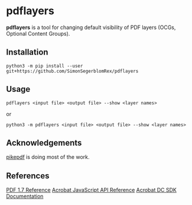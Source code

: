 pdflayers
=========

**pdflayers** is a tool for changing default visibility of PDF layers
(OCGs, Optional Content Groups).

Installation
------------

```shell
python3 -m pip install --user git+https://github.com/SimonSegerblomRex/pdflayers
```

Usage
-----

```
pdflayers <input file> <output file> --show <layer names>
```

or

```
python3 -m pdflayers <input file> <output file> --show <layer names>
```

Acknowledgements
----------------

[pikepdf](https://github.com/pikepdf/pikepdf) is doing most of the work.


References
----------

[PDF 1.7 Reference](https://www.adobe.com/content/dam/acom/en/devnet/pdf/PDF32000_2008.pdf)
[Acrobat JavaScript API Reference](https://www.adobe.com/content/dam/acom/en/devnet/acrobat/pdfs/js_api_reference.pdf)
[Acrobat DC SDK Documentation](https://help.adobe.com/en_US/acrobat/acrobat_dc_sdk/2015/HTMLHelp/#t=Acro12_MasterBook%2FJS_Dev_Overview%2FIntroduction8.htm)
